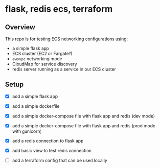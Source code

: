 # flask, redis ecs, terraform

## Overview

This repo is for testing ECS networking configurations using:
- a simple flask app
- ECS cluster (EC2 or Fargate?)
-  `awsvpc` networking mode
- CloudMap for service discovery
- redis server running as a service in our ECS cluster

## Setup

- [x] add a simple flask app
- [x] add a simple dockerfile
- [x] add a simple docker-compose file with flask app and redis (dev mode)
- [x] add a simple docker-compose file with flask app and redis (prod mode with gunicorn)
- [x] add a redis connection to flask app
- [x] add basic view to test redis connection
- [ ] add a terraform config that can be used locally

